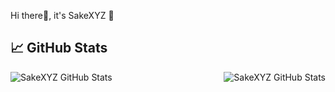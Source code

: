 Hi there👋, it's SakeXYZ 🐼

## &#x1f4c8; GitHub Stats

<a href="https://github.com/Laughing-q">
  <img align="left" src="https://github-readme-stats.vercel.app/api/top-langs/?username=Laughing-q&hide=c%2B%2B,c,html&title_color=6aa6f8&text_color=8a919a&icon_color=6aa6f8&bg_color=2e3440" alt="SakeXYZ GitHub Stats" />
</a>

<a href="https://github.com/Laughing-q">
  <img align="right" src="https://github-readme-stats.vercel.app/api?username=Laughing-q&show_icons=true&line_height=27&count_private=true&title_color=6aa6f8&text_color=8a919a&icon_color=6aa6f8&bg_color=2e3440" alt="SakeXYZ GitHub Stats" />
</a>

